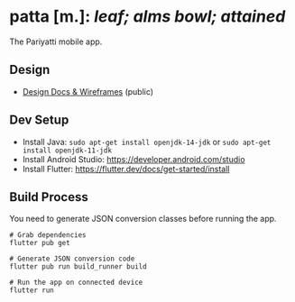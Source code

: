 # patta [m.]: _leaf; alms bowl; attained_

The Pariyatti mobile app.

## Design

- [Design Docs & Wireframes](https://drive.google.com/drive/folders/1Iga6z-5tndLJ411XG5ibimLwNC5VZDVv?usp=sharing) (public)

## Dev Setup

- Install Java: `sudo apt-get install openjdk-14-jdk` or `sudo apt-get install openjdk-11-jdk`
- Install Android Studio: https://developer.android.com/studio
- Install Flutter: https://flutter.dev/docs/get-started/install

## Build Process

You need to generate JSON conversion classes before running the app.

```
# Grab dependencies
flutter pub get

# Generate JSON conversion code
flutter pub run build_runner build

# Run the app on connected device
flutter run
```
